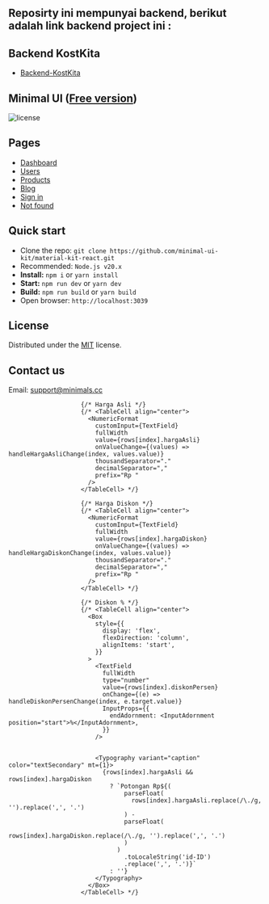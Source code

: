 ## Reposirty ini mempunyai backend, berikut adalah link backend project ini :

## Backend KostKita

- [Backend-KostKita](https://github.com/Junior-Teamz/backend_Project-KosKita.id)

## Minimal UI ([Free version](https://free.minimals.cc/))

![license](https://img.shields.io/badge/license-MIT-blue.svg)

## Pages

- [Dashboard](https://free.minimals.cc/)
- [Users](https://free.minimals.cc/user)
- [Products](https://free.minimals.cc/products)
- [Blog](https://free.minimals.cc/blog)
- [Sign in](https://free.minimals.cc/sign-in)
- [Not found](https://free.minimals.cc/404)

## Quick start

- Clone the repo: `git clone https://github.com/minimal-ui-kit/material-kit-react.git`
- Recommended: `Node.js v20.x`
- **Install:** `npm i` or `yarn install`
- **Start:** `npm run dev` or `yarn dev`
- **Build:** `npm run build` or `yarn build`
- Open browser: `http://localhost:3039`

## License

Distributed under the [MIT](https://github.com/minimal-ui-kit/minimal.free/blob/main/LICENSE.md) license.

## Contact us

Email: support@minimals.cc


                        {/* Harga Asli */}
                        {/* <TableCell align="center">
                          <NumericFormat
                            customInput={TextField}
                            fullWidth
                            value={rows[index].hargaAsli}
                            onValueChange={(values) => handleHargaAsliChange(index, values.value)}
                            thousandSeparator="."
                            decimalSeparator=","
                            prefix="Rp "
                          />
                        </TableCell> */}

                        {/* Harga Diskon */}
                        {/* <TableCell align="center">
                          <NumericFormat
                            customInput={TextField}
                            fullWidth
                            value={rows[index].hargaDiskon}
                            onValueChange={(values) => handleHargaDiskonChange(index, values.value)}
                            thousandSeparator="."
                            decimalSeparator=","
                            prefix="Rp "
                          />
                        </TableCell> */}

                        {/* Diskon % */}
                        {/* <TableCell align="center">
                          <Box
                            style={{
                              display: 'flex',
                              flexDirection: 'column',
                              alignItems: 'start',
                            }}
                          >
                            <TextField
                              fullWidth
                              type="number"
                              value={rows[index].diskonPersen}
                              onChange={(e) => handleDiskonPersenChange(index, e.target.value)}
                              InputProps={{
                                endAdornment: <InputAdornment position="start">%</InputAdornment>,
                              }}
                            />


                            <Typography variant="caption" color="textSecondary" mt={1}>
                              {rows[index].hargaAsli && rows[index].hargaDiskon
                                ? `Potongan Rp${(
                                    parseFloat(
                                      rows[index].hargaAsli.replace(/\./g, '').replace(',', '.')
                                    ) -
                                    parseFloat(
                                      rows[index].hargaDiskon.replace(/\./g, '').replace(',', '.')
                                    )
                                  )
                                    .toLocaleString('id-ID')
                                    .replace(',', '.')}`
                                : ''}
                            </Typography>
                          </Box>
                        </TableCell> */}
